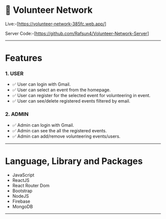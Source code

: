 # 🚀 Volunteer Network

Live:-[https://volunteer-network-385fc.web.app/]

Server Code:-[https://github.com/Rafsun4/Volunteer-Network-Server]

___

# Features
 ### 1. USER
 - ✅ User can login with Gmail.
 - ✅ User can select an event from the homepage.
 - ✅ User can register for the selected event for volunteering in event.
 - ✅ User can see/delete registered events filtered by email.
 
 ### 2. ADMIN
  - ✅  Admin can login with Gmail.
  - ✅ Admin can see the all the registered events.
  - ✅ Admin can add/remove volunteering events/users. 

___

# Language, Library and Packages
 - JavaScript
 - ReactJS
 - React Router Dom
 - Bootstrap
 - NodeJS
 - Firebase
 - MongoDB
 
___

